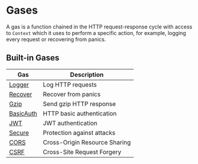 # Gases

A gas is a function chained in the HTTP request-response cycle with access to `Context` which it uses to perform a specific action, for example, logging every request or recovering from panics.

## Built-in Gases

Gas | Description
--- | ---
[Logger](https://godoc.org/github.com/sheng/air/gases#Logger) | Log HTTP requests
[Recover](https://godoc.org/github.com/sheng/air/gases#Recover) | Recover from panics
[Gzip](https://godoc.org/github.com/sheng/air/gases#Gzip) | Send gzip HTTP response
[BasicAuth](https://godoc.org/github.com/sheng/air/gases#BasicAuth) | HTTP basic authentication
[JWT](https://godoc.org/github.com/sheng/air/gases#JWT) | JWT authentication
[Secure](https://godoc.org/github.com/sheng/air/gases#Secure) | Protection against attacks
[CORS](https://godoc.org/github.com/sheng/air/gases#CORS) | Cross-Origin Resource Sharing
[CSRF](https://godoc.org/github.com/sheng/air/gases#CSRF) | Cross-Site Request Forgery
